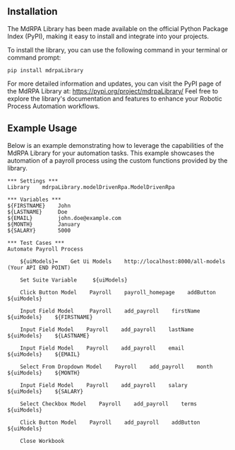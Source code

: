 ## Installation

The MdRPA Library has been made available on the official Python Package Index (PyPI), making it easy to install and integrate into your projects.

To install the library, you can use the following command in your terminal or command prompt:

```shell
pip install mdrpaLibrary
```


For more detailed information and updates, you can visit the PyPI page of the MdRPA Library at:
https://pypi.org/project/mdrpaLibrary/
Feel free to explore the library's documentation and features to enhance your Robotic Process Automation workflows.


## Example Usage

Below is an example demonstrating how to leverage the capabilities of the MdRPA Library for your automation tasks. This example showcases the automation of a payroll process using the custom functions provided by the library.

```robotframework
*** Settings ***
Library    mdrpaLibrary.modelDrivenRpa.ModelDrivenRpa

*** Variables ***
${FIRSTNAME}    John
${LASTNAME}     Doe
${EMAIL}        john.doe@example.com
${MONTH}        January
${SALARY}       5000

*** Test Cases ***
Automate Payroll Process

    ${uiModels}=    Get Ui Models    http://localhost:8000/all-models (Your API END POINT)
    
    Set Suite Variable     ${uiModels}
    
    Click Button Model    Payroll    payroll_homepage    addButton    ${uiModels}

    Input Field Model     Payroll    add_payroll    firstName    ${uiModels}    ${FIRSTNAME}
    
    Input Field Model    Payroll    add_payroll    lastName    ${uiModels}    ${LASTNAME}
    
    Input Field Model    Payroll    add_payroll    email    ${uiModels}    ${EMAIL}

    Select From Dropdown Model    Payroll    add_payroll    month    ${uiModels}    ${MONTH}
    
    Input Field Model    Payroll    add_payroll    salary    ${uiModels}    ${SALARY}
    
    Select Checkbox Model    Payroll    add_payroll    terms    ${uiModels}
    
    Click Button Model    Payroll    add_payroll    addButton    ${uiModels}
    
    Close Workbook




